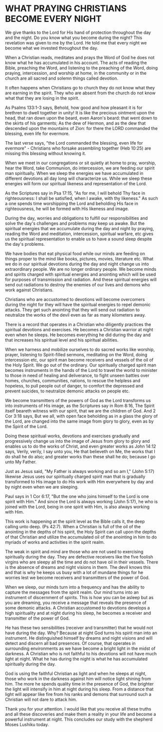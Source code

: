 # WHAT PRAYING CHRISTIANS BECOME EVERY NIGHT

We give thanks to the Lord for His hand of protection throughout the day and the night. Do you know what you become during the night? This revelation was given to me by the Lord. He told me that every night we become what we invested throughout the day.

When a Christian reads, meditates and prays the Word of God he does not know what he has accumulated in his account. The acts of reading the Bible, preaching the Word, and listening to the preaching of the Word, doing praying, intercession, and worship at home, in the community or in the church are all sacred and solemn things called devotion.

It often happens when Christians go to church they do not know what they are earning in the spirit. They who are absent from the church do not know what that they are losing in the spirit.

As Psalms 133:1-3 says, Behold, how good and how pleasant it is for brethren to dwell together in unity! It is like the precious ointment upon the head, that ran down upon the beard, even Aaron's beard: that went down to the skirts of his garments; As the dew of Hermon, and as the dew that descended upon the mountains of Zion: for there the LORD commanded the blessing, even life for evermore.

The last verse says, "the Lord commanded the blessing, even life for evermore" - Christians who forsake assembling together (Heb 10:25) are missing this blessing without knowing it.

When we meet in our congregations or sit quietly at home to pray, worship, hear the Word, take Communion, do intercession, we are feeding our spirit man spiritually. When we sleep the energies we have accumulated in different devotions all day long will characterize us. While we sleep these energies will form our spiritual likeness and representation of the Lord.

As the Scriptures say in Psa 17:15, "As for me, I will behold Thy face in righteousness: I shall be satisfied, when I awake, with thy likeness." As such a one spends time worshipping the Lord and beholding His face in righteousness, he will be formed with His likeness and image.

During the day, worries and obligations to fulfill our responsibilities and solve the day's challenges and problems may keep us awake. But the spiritual energies that we accumulate during the day and night by praying, reading the Word and meditation, intercession, spiritual warfare, etc gives us the spiritual representation to enable us to have a sound sleep despite the day's problems.

We have bodies that eat physical food while our minds are feeding on things proper to the mind like books, pictures, movies, literature etc. What we do in our spiritual devotions during the day and night change us into extraordinary people. We are no longer ordinary people. We become minds and spirits charged with spiritual energies and anointing which will be used for purposes of transmission and radiation. And these spiritual energies will send out radiations to destroy the enemies of our lives and demons who work against Christians.

Christians who are accustomed to devotions will become overcomers during the night for they will have the spiritual energies to repel demonic attacks. They get such anointing that they will send out radiation to neutralize the works of the devil even as far as many kilometers away.

There is a record that operates in a Christian who diligently practices the spiritual devotions and exercises. He becomes a Christian warrior at night even when he sleeps. He becomes everything he did during the day and that increases his spiritual level and his spiritual abilities.

When we harness and mobilize ourselves to do sacred works like worship, prayer, listening to Spirit-filled sermons, meditating on the Word, doing intercession etc, our spirit man become receivers and vessels of the oil of the Holy Spirit. We go out of the ordinary. Our spiritually charged spirit man becomes instruments in the hands of the Lord to travel the world to minister to those in need of healing and deliverance, to fight unseen battles over homes, churches, communities, nations, to rescue the helpless and hopeless, to pull people out of danger, to comfort the depressed and prevent suicides, to neutralize demonic attacks on people etc.

We become transmitters of the powers of God as the Lord transforms us into instruments of His image, as the Scriptures say in Rom 8:16, The Spirit itself beareth witness with our spirit, that we are the children of God. And 2 Cor 3:18 says, But we all, with open face beholding as in a glass the glory of the Lord, are changed into the same image from glory to glory, even as by the Spirit of the Lord.

Doing these spiritual works, devotions and exercises gradually and progressively change us into the image of Jesus from glory to glory and enables us to do the works of Christ, and even greater works as John 14:12 says, Verily, verily, I say unto you, He that believeth on Me, the works that I do shall he do also; and greater works than these shall he do; because I go unto My Father.

Just as Jesus said, "My Father is always working and so am I," (John 5:17) likewise Jesus uses our spiritually charged spirit man that is gradually transformed to His image to do His work with Him everywhere by day and by night even when we are sleeping.

Paul says in 1 Cor 6:17, "But the one who joins himself to the Lord is one spirit with Him." And since the Lord is always working (John 5:17), he who is joined with the Lord, being in one spirit with Him, is also always working with Him.

This work is happening at the spirit level as the Bible calls it, the deep calling unto deep. (Ps 42:7). When a Christian is full of the oil of the anointing in the depths of his spirit, the Holy Spirit can call upon the depths of that Christian and utilize the accumulated oil of the anointing in him to do myriads of works and activities in the spirit realm.

The weak in spirit and mind are those who are not used to exercising spiritually during the day. They are defective receivers like the five foolish virgins who are sleepy all the time and do not have oil in their vessels. There is the absence of dreams and night visions in them. The devil knows this and that is why he keeps us busy with a lot of mundane things for he worries lest we become receivers and transmitters of the power of God.

When we sleep, our minds turn into a frequency and has the ability to capture the messages from the spirit realm. Our mind turns into an instrument of discernment of spirits. This is how you can be asleep but as you are dreaming, you receive a message that reveals the presence of some demonic attacks. A Christian accustomed to devotions develops a high spirituality and at night during his sleep, he becomes a receiver and transmitter of the power of God.

He has these two sensibilities (receiver and transmitter) that he would not have during the day. Why? Because at night God turns his spirit man into an instrument. He distinguished himself by dreams and night visions and will detect and discern all bad presences. Of course, that operates in surrounding environments as we have become a bright light in the midst of darkness. A Christian who is not faithful to his devotions will not have much light at night. What he has during the night is what he has accumulated spiritually during the day.

God is using the faithful Christian as light and when he sleeps at night, those who work in the darkness against him will notice light shining from him. The more he spends quality time in the presence of God, the brighter the light will intensify in him at night during his sleep. From a distance that light will appear like fire from his ranks and demons that surround such a Christian will not dare to attack him.

Thank you for your attention. I would like that you receive all these truths and all these discoveries and make them a reality in your life and become a powerful instrument at night. This concludes our study with the shepherd Moses Lushiku today.
